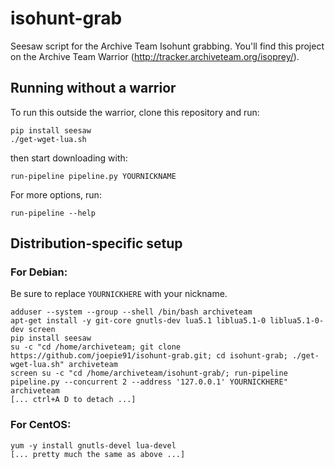 isohunt-grab
=========================

Seesaw script for the Archive Team Isohunt grabbing.
You'll find this project on the Archive Team Warrior (http://tracker.archiveteam.org/isoprey/).


Running without a warrior
-------------------------

To run this outside the warrior, clone this repository and run:

    pip install seesaw
    ./get-wget-lua.sh

then start downloading with:

    run-pipeline pipeline.py YOURNICKNAME

For more options, run:

    run-pipeline --help

Distribution-specific setup
-------------------------

### For Debian:

Be sure to replace `YOURNICKHERE` with your nickname.

    adduser --system --group --shell /bin/bash archiveteam
    apt-get install -y git-core gnutls-dev lua5.1 liblua5.1-0 liblua5.1-0-dev screen
    pip install seesaw
    su -c "cd /home/archiveteam; git clone https://github.com/joepie91/isohunt-grab.git; cd isohunt-grab; ./get-wget-lua.sh" archiveteam
    screen su -c "cd /home/archiveteam/isohunt-grab/; run-pipeline pipeline.py --concurrent 2 --address '127.0.0.1' YOURNICKHERE" archiveteam
    [... ctrl+A D to detach ...]
    
### For CentOS:

    yum -y install gnutls-devel lua-devel
    [... pretty much the same as above ...]

